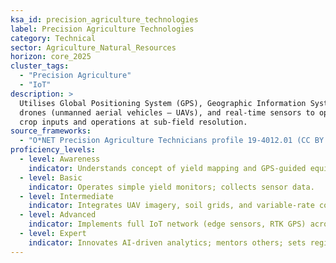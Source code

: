 ```yaml
---
ksa_id: precision_agriculture_technologies
label: Precision Agriculture Technologies
category: Technical
sector: Agriculture_Natural_Resources
horizon: core_2025
cluster_tags:
  - "Precision Agriculture"
  - "IoT"
description: >
  Utilises Global Positioning System (GPS), Geographic Information System (GIS),
  drones (unmanned aerial vehicles – UAVs), and real-time sensors to optimise
  crop inputs and operations at sub-field resolution.
source_frameworks:
  - "O*NET Precision Agriculture Technicians profile 19-4012.01 (CC BY 4.0):contentReference[oaicite:2]{index=2}:contentReference[oaicite:3]{index=3}"
proficiency_levels:
  - level: Awareness
    indicator: Understands concept of yield mapping and GPS-guided equipment.
  - level: Basic
    indicator: Operates simple yield monitors; collects sensor data.
  - level: Intermediate
    indicator: Integrates UAV imagery, soil grids, and variable-rate controllers; produces prescription maps.
  - level: Advanced
    indicator: Implements full IoT network (edge sensors, RTK GPS) across farm; calculates tech ROI and environmental impact.
  - level: Expert
    indicator: Innovates AI-driven analytics; mentors others; sets regional best-practice standards for digital agriculture.
---
```

